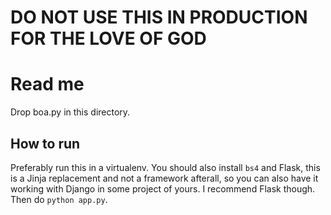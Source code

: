 # DO NOT USE THIS IN PRODUCTION FOR THE LOVE OF GOD

# Read me
Drop boa.py in this directory.
## How to run
Preferably run this in a virtualenv. You should also install `bs4` and Flask, this is a Jinja replacement and not a framework afterall, so you can also have it working with Django in some project of yours. I recommend Flask though. Then do `python app.py`.
